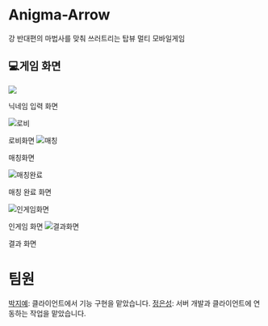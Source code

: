 # Anigma-Arrow

강 반대편의 마법사를 맞춰 쓰러트리는 탑뷰 멀티 모바일게임

## 💻게임 화면

![](https://github.com/JungEunseong/Enigma-Arrow/assets/82389915/a79a93c7-2057-4301-b776-9a46cbd40e8e)


닉네임 입력 화면

![로비](https://github.com/JungEunseong/Enigma-Arrow/assets/82389915/e47a9bcb-2e80-4079-885c-cdba64f6895a)

로비화면
![매칭](https://github.com/JungEunseong/Enigma-Arrow/assets/82389915/00d450da-a429-45d9-8361-f98d9d0bfed5)


매칭화면

![매칭완료](https://github.com/JungEunseong/Enigma-Arrow/assets/82389915/3f8c233c-0800-4172-91b5-2cca8eecfcf1)

매칭 완료 화면

![인게임화면](https://github.com/JungEunseong/Enigma-Arrow/assets/82389915/d03dd0f8-7c13-4947-8bcd-96454c9f580e)

인게임 화면 
![결과화면](https://github.com/JungEunseong/Enigma-Arrow/assets/82389915/b76466c5-6593-4fb9-96b4-b7d2058ce818)

결과 화면

# 팀원
[박지예](https://github.com/jiye-stingray): 클라이언트에서 기능 구현을 맡았습니다.
[정은성](https://github.com/JungEunseong): 서버 개발과 클라이언트에 연동하는 작업을 맡았습니다.
